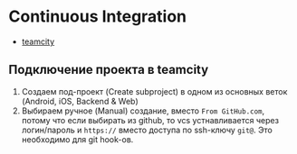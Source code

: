 # Continuous Integration

* [teamcity](https://ci.iptv2022.com)

## Подключение проекта в teamcity

1. Создаем под-проект (Create subproject) в одном из основных веток (Android, iOS, Backend & Web)
2. Выбираем ручное (Manual) создание, вместо `From GitHub.com`, потому что если выбирать из github, то vcs устнавливается через логин/пароль и `https://` вместо доступа по ssh-ключу `git@`. Это необходимо для git hook-ов.
